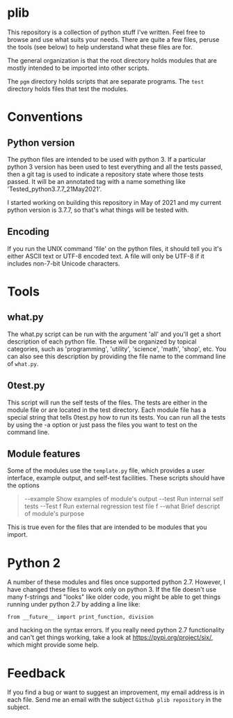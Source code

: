 # plib

This repository is a collection of python stuff I've written.  Feel free
to browse and use what suits your needs.  There are quite a few files,
peruse the tools (see below) to help understand what these files are
for.

The general organization is that the root directory holds modules that
are mostly intended to be imported into other scripts.

The `pgm` directory holds scripts that are separate programs.  The
`test` directory holds files that test the modules.

# Conventions

## Python version

The python files are intended to be used with python 3.  If a particular
python 3 version has been used to test everything and all the tests
passed, then a git tag is used to indicate a repository state where
those tests passed.  It will be an annotated tag with a name something
like 'Tested_python3.7.7_21May2021'.

I started working on building this repository in May of 2021 and my
current python version is 3.7.7, so that's what things will be tested
with.

## Encoding

If you run the UNIX command 'file' on the python files, it should tell
you it's either ASCII text or UTF-8 encoded text.  A file will only be
UTF-8 if it includes non-7-bit Unicode characters.

# Tools

## what.py

The what.py script can be run with the argument 'all' and you'll get
a short description of each python file.  These will be organized by 
topical categories, such as 'programming', 'utility', 'science', 
'math', 'shop', etc.  You can also see this description by providing the
file name to the command line of `what.py`.

## 0test.py

This script will run the self tests of the files.  The tests are either
in the module file or are located in the test directory.  Each module
file has a special string that tells 0test.py how to run its tests.  You
can run all the tests by using the -a option or just pass the files you
want to test on the command line.

## Module features

Some of the modules use the `template.py` file, which provides a user
interface, example output, and self-test facilities.  These scripts
should have the options

>  --example   Show examples of module's output
>  --test      Run internal self tests
>  --Test f    Run external regression test file f
>  --what      Brief descript of module's purpose

This is true even for the files that are intended to be modules that you
import.

# Python 2

A number of these modules and files once supported python 2.7.  However, I
have changed these files to work only on python 3.  If the file doesn't
use many f-strings and "looks" like older code, you might be able to get
things running under python 2.7 by adding a line like:

    from __future__ import print_function, division 

and hacking on the syntax errors.  If you really need python 2.7
functionality and can't get things working, take a look at
https://pypi.org/project/six/, which might provide some help.

# Feedback

If you find a bug or want to suggest an improvement, my email
address is in each file.  Send me an email with the subject `Github
plib repository` in the subject.
